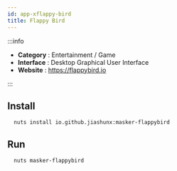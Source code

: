 ```yaml
---
id: app-xflappy-bird
title: Flappy Bird
---
```



:::info

- **Category**  : Entertainment / Game
- **Interface**  : Desktop Graphical User Interface
- **Website**  : https://flappybird.io

:::

## Install

```
  nuts install io.github.jiashunx:masker-flappybird
```

## Run

```
  nuts masker-flappybird
```

